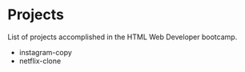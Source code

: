 # Projects

List of projects accomplished in the HTML Web Developer bootcamp.
 - instagram-copy
 - netflix-clone